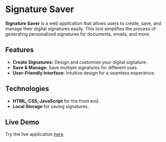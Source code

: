 # Signature Saver

**Signature Saver** is a web application that allows users to create, save, and manage their digital signatures easily. This tool simplifies the process of generating personalized signatures for documents, emails, and more.

## Features

- **Create Signatures:** Design and customize your digital signature.
- **Save & Manage:** Save multiple signatures for different uses.
- **User-Friendly Interface:** Intuitive design for a seamless experience.

## Technologies

- **HTML, CSS, JavaScript** for the front end.
- **Local Storage** for saving signatures.

## Live Demo

Try the live application [here](https://crystal-merlin-dsouza.github.io/sign-saver/).
